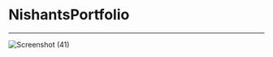 # NishantsPortfolio
---
![Screenshot (41)](https://github.com/user-attachments/assets/e1e81245-50b1-4b2f-b1e6-ab25dae204c8)
